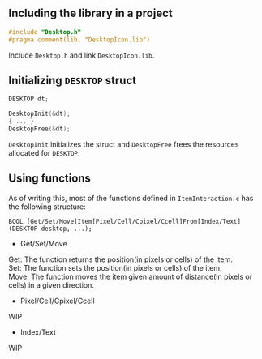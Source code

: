 ## Including the library in a project
```c
#include "Desktop.h"
#pragma comment(lib, "DesktopIcon.lib")
```
Include `Desktop.h` and link `DesktopIcon.lib`.

## Initializing `DESKTOP` struct
```c
DESKTOP	dt;

DesktopInit(&dt);
{ ... }
DesktopFree(&dt);
```
`DesktopInit` initializes the struct and `DesktopFree` frees the resources allocated for `DESKTOP`.

## Using functions
As of writing this, most of the functions defined in `ItemInteraction.c` has the following structure:
```
BOOL [Get/Set/Move]Item[Pixel/Cell/Cpixel/Ccell]From[Index/Text](DESKTOP desktop, ...);
```
- Get/Set/Move

Get: The function returns the position(in pixels or cells) of the item.<br>
Set: The function sets the position(in pixels or cells) of the item.<br>
Move: The function moves the item given amount of distance(in pixels or cells) in a given direction.

- Pixel/Cell/Cpixel/Ccell

WIP

- Index/Text

WIP
